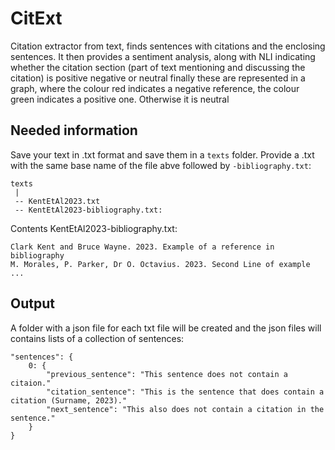 # CitExt
Citation extractor from text, finds sentences with citations and the enclosing sentences.
It then provides a sentiment analysis, along with NLI indicating whether the citation section (part of text mentioning and discussing the citation) is positive negative or neutral finally these are represented in a graph, where the colour red indicates a negative reference, the colour green indicates a positive one. Otherwise it is neutral

## Needed information

Save your text in .txt format and save them in a `texts` folder.
Provide a .txt with the same base name of the file abve followed by `-bibliography.txt`:
```
texts
 |
 -- KentEtAl2023.txt
 -- KentEtAl2023-bibliography.txt:
```

Contents KentEtAl2023-bibliography.txt:
```
Clark Kent and Bruce Wayne. 2023. Example of a reference in bibliography
M. Morales, P. Parker, Dr O. Octavius. 2023. Second Line of example
... 
```


## Output

A folder with a json file for each txt file will be created and the json files will contains lists of a collection of sentences: 

```
"sentences": {
    0: {
        "previous_sentence": "This sentence does not contain a citaion."
        "citation_sentence": "This is the sentence that does contain a citation (Surname, 2023)."
        "next_sentence": "This also does not contain a citation in the sentence."
    }
}
```
